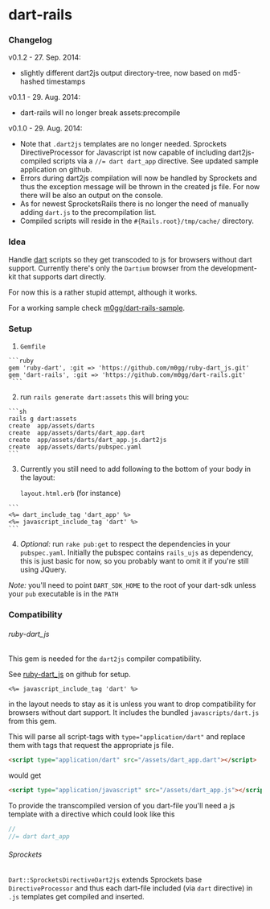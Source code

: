 dart-rails
==========

### Changelog

v0.1.2 - 27. Sep. 2014:
  * slightly different dart2js output directory-tree, now based on md5-hashed timestamps

v0.1.1 - 29. Aug. 2014:
  * dart-rails will no longer break assets:precompile

v0.1.0 - 29. Aug. 2014:
  * Note that `.dart2js` templates are no longer needed. Sprockets
  DirectiveProcessor for Javascript ist now capable of including
  dart2js-compiled scripts via a `//= dart dart_app` directive. See
  updated sample application on github.
  * Errors during dart2js compilation will now be handled by Sprockets
  and thus the exception message will be thrown in the created js file.
  For now there will be also an output on the console.
  * As for newest SprocketsRails there is no longer the need of manually
  adding `dart.js` to the precompilation list.
  * Compiled scripts will reside in the `#{Rails.root}/tmp/cache/` directory.


### Idea

Handle [dart](https://www.dartlang.org/ 'dartlang.org') scripts so they get transcoded to js for browsers
without dart support. Currently there's only the `Dartium` browser from the development-kit that supports
dart directly.

For now this is a rather stupid attempt, although it works. 

For a working sample check [m0gg/dart-rails-sample](https://github.com/m0gg/dart-rails-sample 'm0gg/dart-rails-sample').

### Setup

  1. `Gemfile`

    ```ruby
    gem 'ruby-dart', :git => 'https://github.com/m0gg/ruby-dart_js.git'
    gem 'dart-rails', :git => 'https://github.com/m0gg/dart-rails.git'
     ```

  2. run `rails generate dart:assets` this will bring you:

    ```sh
    rails g dart:assets
    create  app/assets/darts
    create  app/assets/darts/dart_app.dart
    create  app/assets/darts/dart_app.js.dart2js
    create  app/assets/darts/pubspec.yaml
    ```

  3. Currently you still need to add following to the bottom of your body in the layout:

     `layout.html.erb` (for instance)

    ```
    <%= dart_include_tag 'dart_app' %>
    <%= javascript_include_tag 'dart' %>
    ```

  4. *Optional:* run `rake pub:get` to respect the dependencies in your `pubspec.yaml`.
  Initially the pubspec contains `rails_ujs` as dependency, this is just basic for now,
  so you probably want to omit it if you're still using JQuery.

  *Note:* you'll need to point `DART_SDK_HOME` to the root of your dart-sdk unless your `pub` executable is in the `PATH`

### Compatibility

###### ruby-dart_js

This gem is needed for the `dart2js` compiler compatibility.

See [ruby-dart_js](https://github.com/m0gg/ruby-dart_js) on github for setup.

```
<%= javascript_include_tag 'dart' %>
```
in the layout needs to stay as it is unless you want to drop
compatibility for browsers without dart support.
It includes the bundled `javascripts/dart.js` from this gem.

This will parse all script-tags with `type="application/dart"` and replace them with tags that request
the appropriate js file.
```html
<script type="application/dart" src="/assets/dart_app.dart"></script>
```
would get
```html
<script type="application/javascript" src="/assets/dart_app.js"></script>
```
To provide the transcompiled version of you dart-file you'll need a js template
with a directive which could look like this
```javascript
//
//= dart dart_app
```

###### Sprockets

`Dart::SprocketsDirectiveDart2js` extends Sprockets base `DirectiveProcessor` and thus each dart-file
included (via `dart` directive) in `.js` templates get compiled and inserted.
